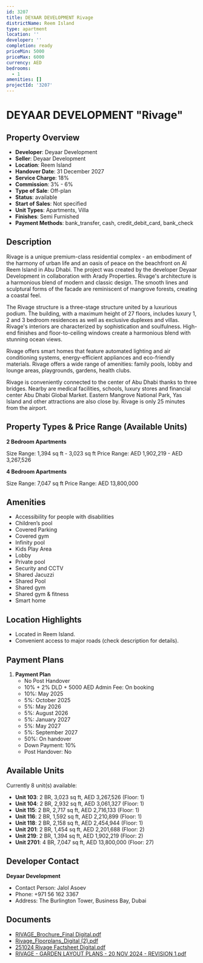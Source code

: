 ```yaml
---
id: 3207
title: DEYAAR DEVELOPMENT Rivage
districtName: Reem Island
type: apartment
location: ''
developer: ''
completion: ready
priceMin: 5000
priceMax: 6000
currency: AED
bedrooms:
  - 1
amenities: []
projectId: '3207'
---
```


# DEYAAR DEVELOPMENT "Rivage"

## Property Overview
- **Developer**: Deyaar Development
- **Seller**: Deyaar Development
- **Location**: Reem Island
- **Handover Date**: 31 December 2027
- **Service Charge**: 18%
- **Commission**: 3% - 6%
- **Type of Sale**: Off-plan
- **Status**: available
- **Start of Sales**: Not specified
- **Unit Types**: Apartments, Villa
- **Finishes**: Semi Furnished
- **Payment Methods**: bank_transfer, cash, credit_debit_card, bank_check

## Description
Rivage is a unique premium-class residential complex - an embodiment of the harmony of urban life and an oasis of peace on the beachfront on Al Reem Island in Abu Dhabi. The project was created by the developer Deyaar Development in collaboration with Arady Properties. Rivage's architecture is a harmonious blend of modern and classic design. The smooth lines and sculptural forms of the facade are reminiscent of mangrove forests, creating a coastal feel.

The Rivage structure is a three-stage structure united by a luxurious podium. The building, with a maximum height of 27 floors, includes luxury 1, 2 and 3 bedroom residences as well as exclusive duplexes and villas. Rivage's interiors are characterized by sophistication and soulfulness. High-end finishes and floor-to-ceiling windows create a harmonious blend with stunning ocean views.

Rivage offers smart homes that feature automated lighting and air conditioning systems, energy-efficient appliances and eco-friendly materials. Rivage offers a wide range of amenities: family pools, lobby and lounge areas, playgrounds, gardens, health clubs.

Rivage is conveniently connected to the center of Abu Dhabi thanks to three bridges. Nearby are medical facilities, schools, luxury stores and financial center Abu Dhabi Global Market. Eastern Mangrove National Park, Yas Island and other attractions are also close by. Rivage is only 25 minutes from the airport.

## Property Types & Price Range (Available Units)
**2 Bedroom Apartments**

Size Range: 1,394 sq ft - 3,023 sq ft
Price Range: AED 1,902,219 - AED 3,267,526

**4 Bedroom Apartments**

Size Range: 7,047 sq ft
Price Range: AED 13,800,000

## Amenities
- Accessibility for people with disabilities
- Children’s pool
- Covered Parking
- Covered gym
- Infinity pool
- Kids Play Area
- Lobby
- Private pool
- Security and CCTV
- Shared Jacuzzi
- Shared Pool
- Shared gym
- Shared gym & fitness
- Smart home

## Location Highlights
- Located in Reem Island.
- Convenient access to major roads (check description for details).

## Payment Plans
1. **Payment Plan**
   - No Post Handover
   - 10% + 2% DLD + 5000 AED Admin Fee: On booking
   - 10%: May 2025
   - 5%: October 2025
   - 5%: May 2026
   - 5%: August 2026
   - 5%: January 2027
   - 5%: May 2027
   - 5%: September 2027
   - 50%: On handover
   - Down Payment: 10%
   - Post Handover: No

## Available Units
Currently 8 unit(s) available:
- **Unit 103**: 2 BR, 3,023 sq ft, AED 3,267,526 (Floor: 1)
- **Unit 104**: 2 BR, 2,932 sq ft, AED 3,061,327 (Floor: 1)
- **Unit 115**: 2 BR, 2,717 sq ft, AED 2,716,133 (Floor: 1)
- **Unit 116**: 2 BR, 1,592 sq ft, AED 2,210,899 (Floor: 1)
- **Unit 118**: 2 BR, 2,158 sq ft, AED 2,454,944 (Floor: 1)
- **Unit 201**: 2 BR, 1,454 sq ft, AED 2,201,688 (Floor: 2)
- **Unit 219**: 2 BR, 1,394 sq ft, AED 1,902,219 (Floor: 2)
- **Unit 2701**: 4 BR, 7,047 sq ft, AED 13,800,000 (Floor: 27)

## Developer Contact
**Deyaar Development**
- Contact Person: Jalol Asoev
- Phone: +971 56 162 3367
- Address: The Burlington Tower, Business Bay, Dubai

## Documents
- [RIVAGE_Brochure_Final Digital.pdf](https://cdn.geniemap.net/2024/11/07/spePhcCGF9eExlw16YkGL7pK7AyEh9QdPSVrPVDE.pdf)
- [Rivage_Floorplans_Digital (2).pdf](https://cdn.geniemap.net/2024/11/07/wD1ad9ItS9j8zbZxhRTpYJKgTQL6q9w4BnTsqZAI.pdf)
- [251024 Rivage Factsheet Digital.pdf](https://cdn.geniemap.net/2024/11/07/dHIFvl52Wi2zWq2QlScLn18KKlZexUKG7cCb4cmD.pdf)
- [RIVAGE - GARDEN LAYOUT PLANS - 20 NOV 2024 - REVISION 1.pdf](https://cdn.geniemap.net/2024/11/22/fjZaZhdlvUCG8Lq3c4YVfkYrEyD1vAo7MEit159B.pdf)
